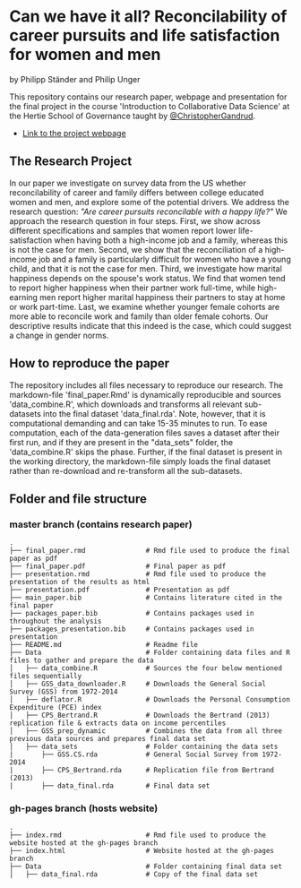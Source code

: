 # Can we have it all? Reconcilability of career pursuits and life satisfaction for women and men

by Philipp Ständer and Philip Unger

This repository contains our research paper, webpage and presentation for the final project in the course 'Introduction to Collaborative Data Science' at the Hertie School of Governance taught by <a href="https://github.com/christophergandrud
" target="_blank">@ChristopherGandrud</a>.

- <a href="http://philipp-stdr.github.io/Final_Project_P-P/" target="_blank"> Link to the project webpage </a>

## The Research Project

In our paper we investigate on survey data from the US whether reconcilability of career and family differs between college educated women and men, and explore some of the potential drivers. We address the research question: *"Are career pursuits reconcilable with a happy life?"* We approach the research question in four steps. First, we show across different specifications and samples that women report lower life-satisfaction when having both a high-income job and a family, whereas this is not the case for men. Second, we show that the reconciliation of a high-income job and a family is particularly difficult for women who have a young child, and that it is not the case for men. Third, we investigate how marital happiness depends on the spouse's work status. We find that women tend to report higher happiness when their partner work full-time, while high-earning men report higher marital happiness their partners to stay at home or work part-time. Last, we examine whether younger female cohorts are more able to reconcile work and family than older female cohorts. Our descriptive results indicate that this indeed is the case, which could suggest a change in gender norms. 

## How to reproduce the paper

The repository includes all files necessary to reproduce our research. The markdown-file 'final_paper.Rmd' is dynamically reproducible and sources 'data_combine.R', which downloads and transforms all relevant sub-datasets into the final dataset 'data_final.rda'. Note, however, that it is computational demanding and can take 15-35 minutes to run. To ease computation, each of the data-generation files saves a dataset after their first run, and if they are present in the "data_sets" folder, the 'data_combine.R' skips the phase. Further, if the final dataset is present in the working directory, the markdown-file simply loads the final dataset rather than re-download and re-transform all the sub-datasets. 

## Folder and file structure

### master branch (contains research paper)

    .
    ├── final_paper.rmd               # Rmd file used to produce the final paper as pdf
    ├── final_paper.pdf               # Final paper as pdf
    ├── presentation.rmd              # Rmd file used to produce the presentation of the results as html
    ├── presentation.pdf              # Presentation as pdf
    ├── main_paper.bib                # Contains literature cited in the final paper
    ├── packages_paper.bib            # Contains packages used in throughout the analysis 
    ├── packages_presentation.bib     # Contains packages used in presentation 
    ├── README.md                     # Readme file
    ├── Data                          # Folder containing data files and R files to gather and prepare the data
    │   ├── data_combine.R            # Sources the four below mentioned files sequentially 
    │   ├── GSS_data_downloader.R     # Downloads the General Social Survey (GSS) from 1972-2014
    │   ├── deflator.R                # Downloads the Personal Consumption Expenditure (PCE) index
    │   ├── CPS_Bertrand.R            # Downloads the Bertrand (2013) replication file & extracts data on income percentiles
    │   ├── GSS_prep_dynamic          # Combines the data from all three previous data sources and prepares final data set
    │   ├── data_sets                 # Folder containing the data sets
    |       ├── GSS.CS.rda            # General Social Survey from 1972-2014
    |       ├── CPS_Bertrand.rda      # Replication file from Bertrand (2013)
    |       ├── data_final.rda        # Final data set
    
### gh-pages branch (hosts website)

    .
    ├── index.rmd                     # Rmd file used to produce the website hosted at the gh-pages branch
    ├── index.html                    # Website hosted at the gh-pages branch
    ├── Data                          # Folder containing final data set
    │   ├── data_final.rda            # Copy of the final data set



